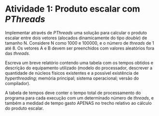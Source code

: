 # Atividade 1: Produto escalar com _PThreads_

Implementar através de _PThreads_ uma solução para calcular o produto escalar entre dois vetores (alocados dinamicamente do tipo _double_) de tamanho N. Considere N como 1000 e 100000, e o número de _threads_ de 1 até 8. Os vetores A e B devem ser preenchidos com valores aleatórios fora das _threads_.

Escreva um breve relatório contendo uma tabela com os tempos obtidos e descrição do equipamento utilizado (modelo do processador, descrever a quantidade de núcleos físicos existentes e a possível existência de _hyperthreading_; memória principal; sistema operacional; versão do compilador).

A tabela de tempos deve conter o tempo total de processamento do programa para cada execução com um determinado número de _threads_, e também a medidad de tempo gasto APENAS no trecho relativo ao cálculo do produto escalar.
